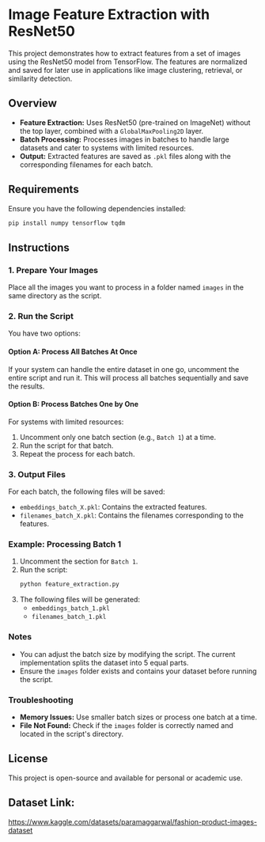 # Image Feature Extraction with ResNet50

This project demonstrates how to extract features from a set of images using the ResNet50 model from TensorFlow. The features are normalized and saved for later use in applications like image clustering, retrieval, or similarity detection.

## Overview
- **Feature Extraction:** Uses ResNet50 (pre-trained on ImageNet) without the top layer, combined with a `GlobalMaxPooling2D` layer.
- **Batch Processing:** Processes images in batches to handle large datasets and cater to systems with limited resources.
- **Output:** Extracted features are saved as `.pkl` files along with the corresponding filenames for each batch.

## Requirements
Ensure you have the following dependencies installed:
```bash
pip install numpy tensorflow tqdm
```

## Instructions

### 1. Prepare Your Images
Place all the images you want to process in a folder named `images` in the same directory as the script.

### 2. Run the Script
You have two options:

#### Option A: Process All Batches At Once
If your system can handle the entire dataset in one go, uncomment the entire script and run it. This will process all batches sequentially and save the results.

#### Option B: Process Batches One by One
For systems with limited resources:
1. Uncomment only one batch section (e.g., `Batch 1`) at a time.
2. Run the script for that batch.
3. Repeat the process for each batch.

### 3. Output Files
For each batch, the following files will be saved:
- `embeddings_batch_X.pkl`: Contains the extracted features.
- `filenames_batch_X.pkl`: Contains the filenames corresponding to the features.

### Example: Processing Batch 1
1. Uncomment the section for `Batch 1`.
2. Run the script:
   ```bash
   python feature_extraction.py
   ```
3. The following files will be generated:
   - `embeddings_batch_1.pkl`
   - `filenames_batch_1.pkl`

### Notes
- You can adjust the batch size by modifying the script. The current implementation splits the dataset into 5 equal parts.
- Ensure the `images` folder exists and contains your dataset before running the script.

### Troubleshooting
- **Memory Issues:** Use smaller batch sizes or process one batch at a time.
- **File Not Found:** Check if the `images` folder is correctly named and located in the script's directory.

## License
This project is open-source and available for personal or academic use.

## Dataset Link:
https://www.kaggle.com/datasets/paramaggarwal/fashion-product-images-dataset
